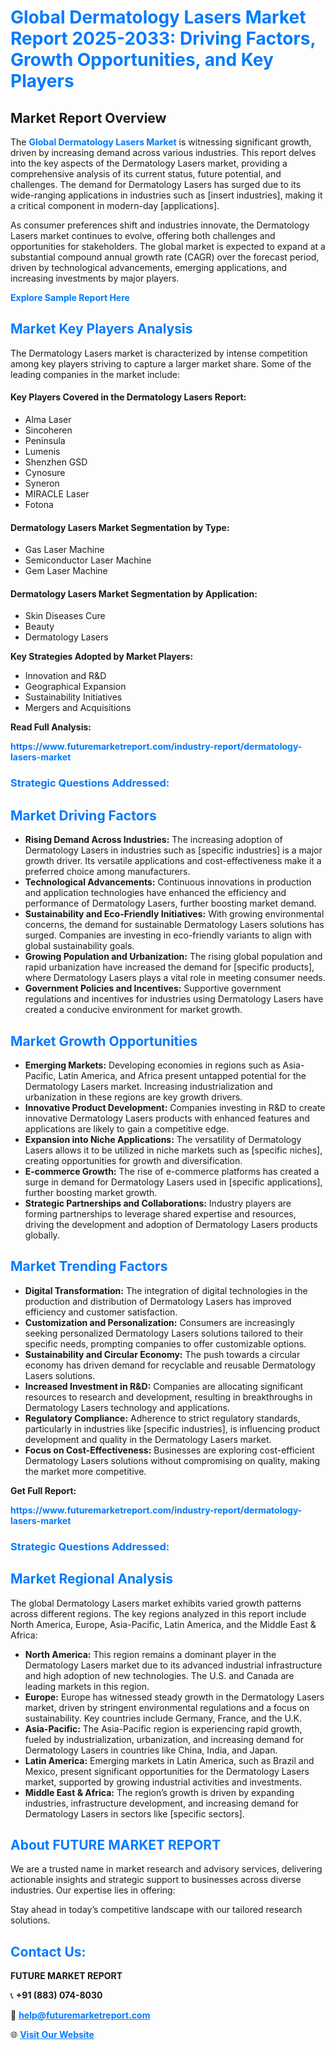 <h1 style="color: #007BFF;">Global Dermatology Lasers Market Report 2025-2033: Driving Factors, Growth Opportunities, and Key Players</h1>

<section id="overview">
<h2>Market Report Overview</h2>
<p>The <a href="https://www.futuremarketreport.com/industry-report/dermatology-lasers-market" style="color: #007BFF; text-decoration: none;"><strong>Global Dermatology Lasers Market</strong></a> is witnessing significant growth, driven by increasing demand across various industries. This report delves into the key aspects of the Dermatology Lasers market, providing a comprehensive analysis of its current status, future potential, and challenges. The demand for Dermatology Lasers has surged due to its wide-ranging applications in industries such as [insert industries], making it a critical component in modern-day [applications].</p>
<p>As consumer preferences shift and industries innovate, the Dermatology Lasers market continues to evolve, offering both challenges and opportunities for stakeholders. The global market is expected to expand at a substantial compound annual growth rate (CAGR) over the forecast period, driven by technological advancements, emerging applications, and increasing investments by major players.</p>
</section>

<section id="overview">
<p><a href="https://www.futuremarketreport.com/request-sample/reportId=124922" style="color: #007BFF; text-decoration: none;"><strong>Explore Sample Report Here</strong></a></p>
</section>

<section id="key-players">
<h2 style="color: #007BFF;">Market Key Players Analysis</h2>
<p>The Dermatology Lasers market is characterized by intense competition among key players striving to capture a larger market share. Some of the leading companies in the market include:</p>
<h4>Key Players Covered in the Dermatology Lasers Report:</h4>
<ul><li>Alma Laser</li><li>Sincoheren</li><li>Peninsula</li><li>Lumenis</li><li>Shenzhen GSD</li><li>Cynosure</li><li>Syneron</li><li>MIRACLE Laser</li><li>Fotona</li></ul>
<h4>Dermatology Lasers Market Segmentation by Type:</h4>
<ul><li>Gas Laser Machine</li><li>Semiconductor Laser Machine</li><li>Gem Laser Machine</li></ul>

<h4>Dermatology Lasers Market Segmentation by Application:</h4>
<ul><li>Skin Diseases Cure</li><li>Beauty</li><li>Dermatology Lasers</li></ul>
<p><strong>Key Strategies Adopted by Market Players:</strong></p>
<ul>
<li>Innovation and R&D</li>
<li>Geographical Expansion</li>
<li>Sustainability Initiatives</li>
<li>Mergers and Acquisitions</li>
</ul>
</section>

<section>
<p><strong>Read Full Analysis: </strong></p><a href="https://www.futuremarketreport.com/industry-report/dermatology-lasers-market" style="color: #007BFF; text-decoration: none;"><strong>https://www.futuremarketreport.com/industry-report/dermatology-lasers-market</strong></a>
<h3 style="color: #007BFF;">Strategic Questions Addressed:</h3>
</section>

<section id="driving-factors">
<h2 style="color: #007BFF;">Market Driving Factors</h2>
<ul>
<li><strong>Rising Demand Across Industries:</strong> The increasing adoption of Dermatology Lasers in industries such as [specific industries] is a major growth driver. Its versatile applications and cost-effectiveness make it a preferred choice among manufacturers.</li>
<li><strong>Technological Advancements:</strong> Continuous innovations in production and application technologies have enhanced the efficiency and performance of Dermatology Lasers, further boosting market demand.</li>
<li><strong>Sustainability and Eco-Friendly Initiatives:</strong> With growing environmental concerns, the demand for sustainable Dermatology Lasers solutions has surged. Companies are investing in eco-friendly variants to align with global sustainability goals.</li>
<li><strong>Growing Population and Urbanization:</strong> The rising global population and rapid urbanization have increased the demand for [specific products], where Dermatology Lasers plays a vital role in meeting consumer needs.</li>
<li><strong>Government Policies and Incentives:</strong> Supportive government regulations and incentives for industries using Dermatology Lasers have created a conducive environment for market growth.</li>
</ul>
</section>

<section id="growth-opportunities">
<h2 style="color: #007BFF;">Market Growth Opportunities</h2>
<ul>
<li><strong>Emerging Markets:</strong> Developing economies in regions such as Asia-Pacific, Latin America, and Africa present untapped potential for the Dermatology Lasers market. Increasing industrialization and urbanization in these regions are key growth drivers.</li>
<li><strong>Innovative Product Development:</strong> Companies investing in R&D to create innovative Dermatology Lasers products with enhanced features and applications are likely to gain a competitive edge.</li>
<li><strong>Expansion into Niche Applications:</strong> The versatility of Dermatology Lasers allows it to be utilized in niche markets such as [specific niches], creating opportunities for growth and diversification.</li>
<li><strong>E-commerce Growth:</strong> The rise of e-commerce platforms has created a surge in demand for Dermatology Lasers used in [specific applications], further boosting market growth.</li>
<li><strong>Strategic Partnerships and Collaborations:</strong> Industry players are forming partnerships to leverage shared expertise and resources, driving the development and adoption of Dermatology Lasers products globally.</li>
</ul>
</section>

<section id="trending-factors">
<h2 style="color: #007BFF;">Market Trending Factors</h2>
<ul>
<li><strong>Digital Transformation:</strong> The integration of digital technologies in the production and distribution of Dermatology Lasers has improved efficiency and customer satisfaction.</li>
<li><strong>Customization and Personalization:</strong> Consumers are increasingly seeking personalized Dermatology Lasers solutions tailored to their specific needs, prompting companies to offer customizable options.</li>
<li><strong>Sustainability and Circular Economy:</strong> The push towards a circular economy has driven demand for recyclable and reusable Dermatology Lasers solutions.</li>
<li><strong>Increased Investment in R&D:</strong> Companies are allocating significant resources to research and development, resulting in breakthroughs in Dermatology Lasers technology and applications.</li>
<li><strong>Regulatory Compliance:</strong> Adherence to strict regulatory standards, particularly in industries like [specific industries], is influencing product development and quality in the Dermatology Lasers market.</li>
<li><strong>Focus on Cost-Effectiveness:</strong> Businesses are exploring cost-efficient Dermatology Lasers solutions without compromising on quality, making the market more competitive.</li>
</ul>
</section>

<section>
<p><strong>Get Full Report: </strong></p><a href="https://www.futuremarketreport.com/industry-report/dermatology-lasers-market" style="color: #007BFF; text-decoration: none;"><strong>https://www.futuremarketreport.com/industry-report/dermatology-lasers-market</strong></a>
<h3 style="color: #007BFF;">Strategic Questions Addressed:</h3>
</section>


<section id="regional-analysis">
<h2 style="color: #007BFF;">Market Regional Analysis</h2>
<p>The global Dermatology Lasers market exhibits varied growth patterns across different regions. The key regions analyzed in this report include North America, Europe, Asia-Pacific, Latin America, and the Middle East & Africa:</p>
<ul>
<li><strong>North America:</strong> This region remains a dominant player in the Dermatology Lasers market due to its advanced industrial infrastructure and high adoption of new technologies. The U.S. and Canada are leading markets in this region.</li>
<li><strong>Europe:</strong> Europe has witnessed steady growth in the Dermatology Lasers market, driven by stringent environmental regulations and a focus on sustainability. Key countries include Germany, France, and the U.K.</li>
<li><strong>Asia-Pacific:</strong> The Asia-Pacific region is experiencing rapid growth, fueled by industrialization, urbanization, and increasing demand for Dermatology Lasers in countries like China, India, and Japan.</li>
<li><strong>Latin America:</strong> Emerging markets in Latin America, such as Brazil and Mexico, present significant opportunities for the Dermatology Lasers market, supported by growing industrial activities and investments.</li>
<li><strong>Middle East & Africa:</strong> The region’s growth is driven by expanding industries, infrastructure development, and increasing demand for Dermatology Lasers in sectors like [specific sectors].</li>
</ul>
</section>

<footer>
<h2 style="color: #007BFF;">About FUTURE MARKET REPORT</h2>
<p>We are a trusted name in market research and advisory services, delivering actionable insights and strategic support to businesses across diverse industries. Our expertise lies in offering:</p>

<p>Stay ahead in today’s competitive landscape with our tailored research solutions.</p>

<h2 style="color: #007BFF;">Contact Us:</h2>
<p><strong>FUTURE MARKET REPORT</strong></p>
<p>📞 <strong>+91 (883) 074-8030</strong></p>
<p>📧 <strong><a href="mailto:help@futuremarketreport.com" style="color: #007BFF;">help@futuremarketreport.com</a></strong></p>
<p>🌐 <strong><a href="https://www.futuremarketreport.com/" style="color: #007BFF;">Visit Our Website</a></strong></p>
</footer>